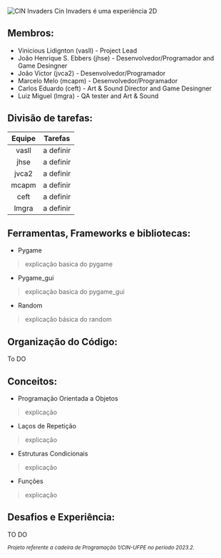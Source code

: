 ![CIN Invaders](https://myoctocat.com/assets/images/base-octocat.svg)
Cin Invaders é uma experiência 2D
## Membros: 
* Vinicious Lidignton (vasll) - Project Lead
* João Henrique S. Ebbers (jhse) - Desenvolvedor/Programador and Game Desingner
* João Victor (jvca2) - Desenvolvedor/Programador
* Marcelo Melo (mcapm) - Desenvolvedor/Programador
* Carlos Eduardo (ceft) - Art & Sound Director and Game Desingner
* Luiz Miguel (lmgra) - QA tester and Art & Sound
## Divisão de tarefas:
| **Equipe** | **Tarefas** |
| :---: | :--: |
| vasll | a definir |
| jhse | a definir |
| jvca2 | a definir |
| mcapm | a definir |
| ceft | a definir |
| lmgra | a definir |
## Ferramentas, Frameworks e bibliotecas: 
* Pygame
> explicação basica do pygame
* Pygame_gui
> explicação basica do pygame_gui
* Random
> explicação básica do random
## Organização do Código:
To DO
## Conceitos:
* Programação Orientada a Objetos
> explicação
* Laços de Repetição
> explicação
* Estruturas Condicionais
> explicação
* Funções
> explicação
## Desafios e Experiência:
TO DO

<!-- isso aqui era p ser um rodapé, mas n consegui fzr, F -->
<sub> _Projeto referente a cadeira de Programação 1/CIN-UFPE no período 2023.2._ </sub>
